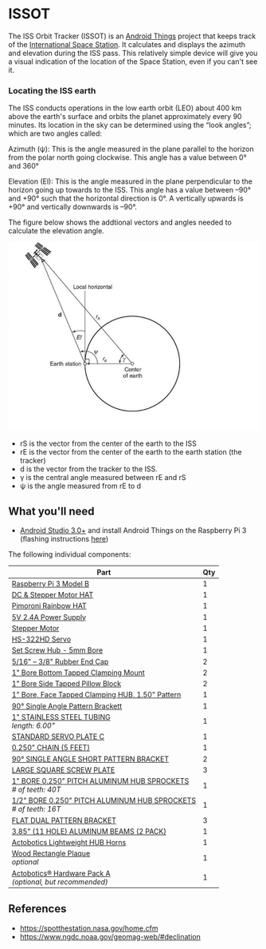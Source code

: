 # ISSOT
The ISS Orbit Tracker (ISSOT) is an [Android Things](https://developer.android.com/things/get-started/index.html) project that keeps track of the [International Space Station](https://www.nasa.gov/pdf/508318main_ISS_ref_guide_nov2010.pdf). It calculates and displays the azimuth and elevation during the ISS pass. This relatively simple device will give you a visual indication of the location of the Space Station, even if you can't see it.

### Locating the ISS earth
The ISS conducts operations in the low earth orbit (LEO) about 400 km above the earth's surface and orbits the planet approximately every 90 minutes. Its location in the sky can be determined using the “look angles”; which are two angles called: 

Azimuth (ψ): This is the angle measured in the plane parallel to the horizon from the polar north going clockwise. This angle has a value between 0° and 360° 

Elevation (El): This is the angle measured in the plane perpendicular to the horizon going up towards to the ISS. This angle has a value between –90° and +90° such that the horizontal direction is 0°. A vertically upwards is +90° and vertically downwards is –90°.

The figure below shows the addtional vectors and angles needed to calculate the elevation angle.

![angles](/images/geometry_elevation_angle.jpg)

+ rS is the vector from the center of the earth to the ISS
+ rE is the vector from the center of the earth to the  earth station (the tracker)
+ d is the vector from the tracker to the ISS.  
+ γ is the central angle measured between rE and rS
+ ψ is the angle measured from rE to d


## What you'll need

- [Android Studio 3.0+](https://developer.android.com/studio/index.html) and install Android Things on the Raspberry Pi 3 (flashing instructions [here](https://developer.android.com/things/hardware/raspberrypi.html))

The following individual components:

Part             | Qty 
---------------- | ----
[Raspberry Pi 3 Model B](https://www.adafruit.com/product/3055)<br /> | 1 
[DC & Stepper Motor HAT](https://www.adafruit.com/product/2348)<br /> | 1 
[Pimoroni Rainbow HAT](https://www.adafruit.com/product/3354)<br /> | 1 
[5V 2.4A Power Supply](https://www.adafruit.com/product/1995)<br /> | 1 
[Stepper Motor](https://www.pololu.com/product/1200)<br /> | 1 
[HS-322HD Servo](https://www.servocity.com/hs-322hd-servo)<br /> | 1 
[Set Screw Hub - 5mm Bore](https://www.servocity.com/770-set-screw-hubs)<br /> | 1 
[5/16" – 3/8" Rubber End Cap](https://www.servocity.com/0-375-3-8-rubber-end-cap)<br /> | 2 
[1" Bore Bottom Tapped Clamping Mount](https://www.servocity.com/1-bore-bottom-tapped-clamping-mounts)<br /> | 2 
[1" Bore Side Tapped Pillow Block](https://www.servocity.com/1-000-bore-quad-pillow-block)<br /> | 2
[1" Bore, Face Tapped Clamping HUB, 1.50" Pattern](https://www.servocity.com/1-bore-clamping-hub-a)<br /> | 1
[90° Single Angle Pattern Brackett](https://www.servocity.com/90-single-angle-channel-bracket)<br /> | 1
[1" STAINLESS STEEL TUBING](https://www.servocity.com/1-00-stainless-steel-tubing)<br />*length: 6.00"* | 1
[STANDARD SERVO PLATE C](https://www.servocity.com/standard-servo-plate-c)<br /> | 1
[0.250" CHAIN (5 FEET)](https://www.servocity.com/0-250-chain-5-feet)<br /> | 1
[90° SINGLE ANGLE SHORT PATTERN BRACKET](https://www.servocity.com/90-single-angle-short-channel-bracket)<br /> | 2
[LARGE SQUARE SCREW PLATE](https://www.servocity.com/large-square-screw-plate)<br /> | 3
[1" BORE 0.250" PITCH ALUMINUM HUB SPROCKETS](https://www.servocity.com/1-50-aluminum-hub-mount-sprockets-0-250-pitch)<br />*# of teeth: 40T* | 1
[1/2" BORE 0.250" PITCH ALUMINUM HUB SPROCKETS](https://www.servocity.com/0-770-aluminum-hub-mount-sprockets-0-250-pitch)<br />*# of teeth: 16T* | 1
[FLAT DUAL PATTERN BRACKET](https://www.servocity.com/flat-dual-channel-bracket)<br /> | 3
[3.85" (11 HOLE) ALUMINUM BEAMS (2 PACK)](https://www.servocity.com/3-85-aluminum-beam)<br /> | 1
[Actobotics Lightweight HUB Horns](https://www.servocity.com/lightweight-hub-horns)<br /> | 1
[Wood Rectangle Plaque](https://www.amazon.com/gp/product/B0085TGTAS/ref=ox_sc_act_title_1?smid=ATVPDKIKX0DER&psc=1) <br />*optional* | 1
[Actobotics® Hardware Pack A](https://www.servocity.com/actobotics-hardware-pack-a)<br />*(optional, but recommended)*| 1


## References
- https://spotthestation.nasa.gov/home.cfm
- https://www.ngdc.noaa.gov/geomag-web/#declination
